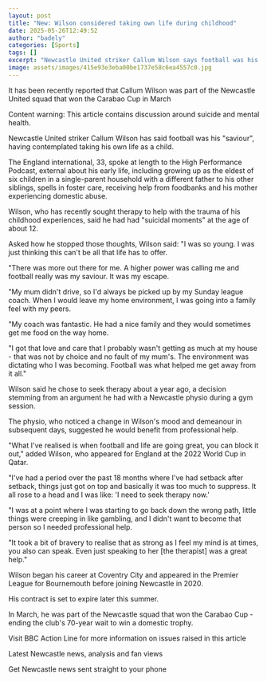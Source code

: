```yaml
---
layout: post
title: "New: Wilson considered taking own life during childhood"
date: 2025-05-26T12:49:52
author: "badely"
categories: [Sports]
tags: []
excerpt: "Newcastle United striker Callum Wilson says football was his 'saviour', having contemplated taking his own life as a child."
image: assets/images/415e93e3eba00be1737e58c6ea4557c0.jpg
---
```


It has been recently reported that Callum Wilson was part of the Newcastle United squad that won the Carabao Cup in March

Content warning: This article contains discussion around suicide and mental health.

Newcastle United striker Callum Wilson has said football was his "saviour", having contemplated taking his own life as a child.

The England international, 33, spoke at length to the High Performance Podcast, external about his early life, including growing up as the eldest of six children in a single-parent household with a different father to his other siblings, spells in foster care, receiving help from foodbanks and his mother experiencing domestic abuse.

Wilson, who has recently sought therapy to help with the trauma of his childhood experiences, said he had had "suicidal moments" at the age of about 12.

Asked how he stopped those thoughts, Wilson said: "I was so young. I was just thinking this can't be all that life has to offer.

"There was more out there for me. A higher power was calling me and football really was my saviour. It was my escape.

"My mum didn't drive, so I'd always be picked up by my Sunday league coach. When I would leave my home environment, I was going into a family feel with my peers. 

"My coach was fantastic. He had a nice family and they would sometimes get me food on the way home.

"I got that love and care that I probably wasn't getting as much at my house - that was not by choice and no fault of my mum's. The environment was dictating who I was becoming. Football was what helped me get away from it all."

Wilson said he chose to seek therapy about a year ago, a decision stemming from an argument he had with a Newcastle physio during a gym session.

The physio, who noticed a change in Wilson's mood and demeanour in subsequent days, suggested he would benefit from professional help.

"What I've realised is when football and life are going great, you can block it out," added Wilson, who appeared for England at the 2022 World Cup in Qatar.

"I've had a period over the past 18 months where I've had setback after setback, things just got on top and basically it was too much to suppress. It all rose to a head and I was like: 'I need to seek therapy now.'

"I was at a point where I was starting to go back down the wrong path, little things were creeping in like gambling, and I didn't want to become that person so I needed professional help.

"It took a bit of bravery to realise that as strong as I feel my mind is at times, you also can speak. Even just speaking to her [the therapist] was a great help."

Wilson began his career at Coventry City and appeared in the Premier League for Bournemouth before joining Newcastle in 2020.

His contract is set to expire later this summer.

In March, he was part of the Newcastle squad that won the Carabao Cup - ending the club's 70-year wait to win a domestic trophy.

Visit BBC Action Line for more information on issues raised in this article

Latest Newcastle news, analysis and fan views

Get Newcastle news sent straight to your phone

